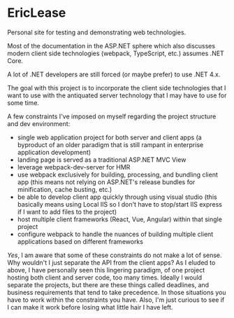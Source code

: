 # EricLease
Personal site for testing and demonstrating web technologies.

Most of the documentation in the ASP.NET sphere which also discusses modern client side technologies (webpack, TypeScript, etc.) assumes .NET Core.

A lot of .NET developers are still forced (or maybe prefer) to use .NET 4.x.

The goal with this project is to incorporate the client side technologies that I want to use with the antiquated server technology that I may have to use for some time.

A few constraints I've imposed on myself regarding the project structure and dev environment:
- single web application project for both server and client apps (a byproduct of an older paradigm that is still rampant in enterprise application development)
- landing page is served as a traditional ASP.NET MVC View
- leverage webpack-dev-server for HMR
- use webpack exclusively for building, processing, and bundling client app (this means not relying on ASP.NET's release bundles for minification, cache busting, etc.)
- be able to develop client app quickly through using visual studio (this basically means using Local IIS so I don't have to stop/start IIS express if I want to add files to the project)
- host multiple client frameworks (React, Vue, Angular) within that single project
- configure webpack to handle the nuances of building multiple client applications based on different frameworks

*Yes*, I am aware that some of these constraints do not make a lot of sense.  Why wouldn't I just separate the API from the client apps?  As I eluded to above, I have personally seen this lingering paradigm, of one project hosting both client and server code, too many times.  Ideally I would separate the projects, but there are these things called deadlines, and business requirements that tend to take precedence.  In those situations you have to work within the constraints you have.  Also, I'm just curious to see if I can make it work before losing what little hair I have left.
